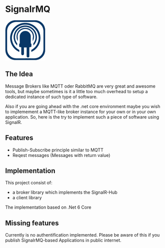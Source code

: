 # SignalrMQ

<img src="Resources/Logo_SignalrMQ.png" width=128 />

## The Idea

Message Brokers like MQTT oder RabbitMQ are very great and awesome tools, but maybe sometimes is it a little too much overhead to setup a dedicated instance of such type of software.

Also if you are going ahead with the .net core environment maybe you wish to implemement a MQTT-like broker instance for your own or in your own application. So, here is the try to implement such a piece of software using SignalR.

## Features

* Publish-Subscribe principle similar to MQTT
* Reqest messages (Messages with return value)


## Implementation

This project consist of:

* a broker library which implements the SignalR-Hub
* a client library

The implementation based on .Net 6 Core

## Missing features

Currently is no authentification implemented. Please be aware of this if you publish SignalrMQ-based Applications in public internet.
